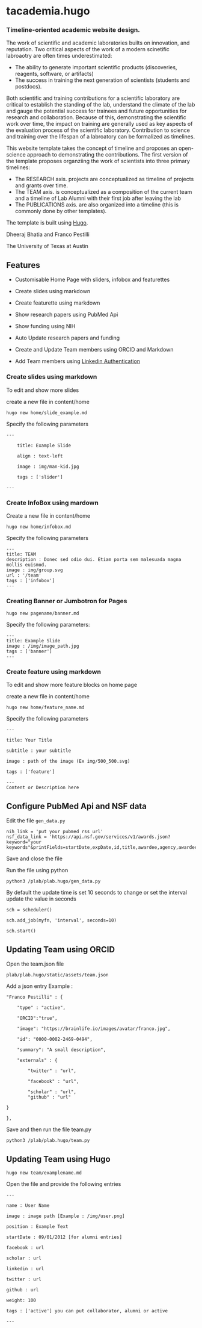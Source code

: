 # tacademia.hugo

### Timeline-oriented academic website design.

The work of scientific and academic laboratories builts on innovation, and reputation. Two critical aspects of the work of a modern scinetific labroaotry are often times underestimated:
- The ability to generate important scientific products (discoveries, reagents, software, or artifacts)
- The success in training  the next generation of  scientists (students and postdocs). 

Both scientific and training contributions for a scientific laboratory are critical to establish the standing of the lab, understand the climate of the lab and gauge the potential success for trainees and future opportunities for research and collaboration. Because of this, demonstrating the scientific work over time, the impact on training are generally used as key aspects of the evaluation process of the scientific laboratory. Contribution to science and training over the lifespan of a labroatory can be formalized as timelines. 

This website template takes the concept of timeline and proposes an open-science approach to demonstrating the contributions. The first version of the template proposes organziing the work of scientists into three primary timelines: 

- The RESEARCH axis. projects are conceptualized as timeline of projects and grants over time.
- The TEAM axis. is conceptualized as a composition of the current team and a timeline of Lab Alumni with their first job after leaving the lab
- The PUBLICATIONS axis. are also organized into a timeline (this is commonly done by other templates).
 
The template is built using [Hugo](https://github.com/gohugoio/hugo).

Dheeraj Bhatia and Franco Pestilli

The University of Texas at Austin

## Features

- Customisable Home Page with sliders, infobox and featurettes

- Create slides using markdown

- Create featurette using markdown

- Show research papers using PubMed Api

- Show funding using NIH

- Auto Update research papers and funding

- Create and Update Team members using ORCID and Markdown
- Add Team members using [Linkedin Authentication](https://github.com/PESTILLILAB/Linkedin-Auth-Node)

  

### Create slides using markdown

To edit and show more slides

create a new file in content/home



`hugo new home/slide_example.md`

  

Specify the following parameters

    ---
    
        title: Example Slide
        
        align : text-left
        
        image : img/man-kid.jpg
        
        tags : ['slider']
    
    ---
### Create InfoBox using mardown

Create a new file in content/home

`hugo new home/infobox.md`

Specify the following parameters

	---
	title: TEAM
	description : Donec sed odio dui. Etiam porta sem malesuada magna mollis euismod. 
	image : img/group.svg
	url : '/team'
	tags : ['infobox']
	---

### Creating Banner or Jumbotron for Pages 
`hugo new pagename/banner.md`

Specify the following parameters:

	---
	title: Example Slide
	image : /img/image_path.jpg
	tags : ['banner']
	---

### Create feature using markdown

To edit and show more feature blocks on home page

create a new file in content/home

  

`hugo new home/feature_name.md`

  

Specify the following parameters

    ---
    
    title: Your Title
    
    subtitle : your subtitle
        
    image : path of the image (Ex img/500_500.svg)
    
    tags : ['feature']
    
    ---
    Content or Description here

## Configure PubMed Api and NSF data

Edit the file `gen_data.py` 

    nih_link = 'put your pubmed rss url'
    nsf_data_link = 'https://api.nsf.gov/services/v1/awards.json?keyword="your keywords"&printFields=startDate,expDate,id,title,awardee,agency,awardeeName,piFirstName,piLastName,coPDPI'
Save and close the file 



Run the file using python

    python3 /plab/plab.hugo/gen_data.py
By default the update time is set 10 seconds 
to change or set the interval update the value in seconds

    sch = scheduler()
    
    sch.add_job(myfn, 'interval', seconds=10)
    
    sch.start()

## Updating Team using ORCID
Open the team.json file

    plab/plab.hugo/static/assets/team.json
Add a json entry 
 Example : 
   
    "Franco Pestilli" : {
    
	    "type" : "active",
	    
	    "ORCID":"true",
	    
	    "image": "https://brainlife.io/images/avatar/franco.jpg",
	    
	    "id": "0000-0002-2469-0494",
	    
	    "summary": "A small description",
	    
	    "externals" : {
	    
		    "twitter" : "url",
		    
		    "facebook" : "url",
		    
		    "scholar" : "url",
		    "github" : "url"
	    
    }
    
    },

Save and then run the file team.py 

    python3 /plab/plab.hugo/team.py
    
## Updating Team using Hugo

`hugo new team/examplename.md`

Open the file and provide the following entries

    ---
    
    name : User Name
    
    image : image path [Example : /img/user.png]
    
    position : Example Text
    
    startDate : 09/01/2012 [for alumni entries]
    
    facebook : url
    
    scholar : url
    
    linkedin : url
    
    twitter : url
    
    github : url
    
    weight: 100
    
    tags : ['active'] you can put collaborator, alumni or active

    ---




